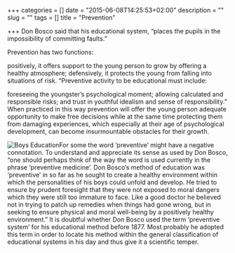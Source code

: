 +++
categories = []
date = "2015-06-08T14:25:53+02:00"
description = ""
slug = ""
tags = []
title = "Prevention"

+++
Don Bosco said that his educational system, “places the pupils in the impossibility of committing faults.” 

Prevention has two functions:

positively, it offers support to the young person to grow by offering a healthy atmosphere;
defensively, it protects the young from falling into situations of risk. 
“Preventive activity to be educational must include:

foreseeing the youngster’s psychological moment;
allowing calculated and responsible risks; and
trust in youthful idealism and sense of responsibility.” 
When practiced in this way prevention will offer the young person adequate opportunity to make free decisions while at the same time protecting them from damaging experiences, which especially at their age of psychological development, can become  insurmountable obstacles for their growth.

![Boys Education](/images/boys---education.jpg)For some the word ‘preventive’ might have a negative connotation.  To understand and appreciate its sense as used by Don Bosco, “one should perhaps think of the way the word is used currently in the phrase ‘preventive medicine’.  Don Bosco’s method of education was ‘preventive’ in so far as he sought to create a healthy environment within which the personalities of his boys could unfold and develop.  He tried to ensure by prudent foresight that they were not exposed to moral dangers which they were still too immature to face.  Like a good doctor he believed not in trying to patch up remedies when things had gone wrong, but in seeking to ensure physical and moral well-being by a positively healthy environment.”
It is doubtful whether Don Bosco used the term ‘preventive system’ for his educational method before 1877.  Most probably he adopted this term in order to locate his method within the general classification of educational systems in his day and thus give it a scientific temper.
